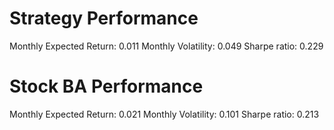 # Strategy Performance
Monthly Expected Return: 0.011
Monthly Volatility: 0.049
Sharpe ratio: 0.229
# Stock BA Performance
Monthly Expected Return: 0.021
Monthly Volatility: 0.101
Sharpe ratio: 0.213

